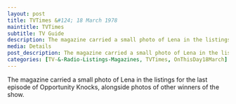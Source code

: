 ```yaml
---
layout: post
title: TVTimes &#124; 18 March 1978
maintitle: TVTimes
subtitle: TV Guide
description: The magazine carried a small photo of Lena in the listings for the last episode of Opportunity Knocks, alongside photos of other winners of the show.
media: Details
post_description: The magazine carried a small photo of Lena in the listings for the last episode of Opportunity Knocks, alongside photos of other winners of the show.
categories: [TV-&-Radio-Listings-Magazines, TVTimes, OnThisDay18March]
---
```


The magazine carried a small photo of Lena in the listings for the last episode of Opportunity Knocks, alongside photos of other winners of the show.

